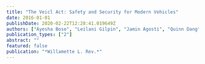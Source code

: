 ```yaml
---
title: "The Veicl Act: Safety and Security for Modern Vehicles"
date: 2016-01-01
publishDate: 2020-02-22T12:28:41.019649Z
authors: ["Ayesha Bose", "Leilani Gilpin", "Jamin Agosti", "Quinn Dang"]
publication_types: ["2"]
abstract: ""
featured: false
publication: "*Willamette L. Rev.*"
---
```



